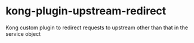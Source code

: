 # kong-plugin-upstream-redirect
Kong custom plugin to redirect requests to upstream other than that in the service object
